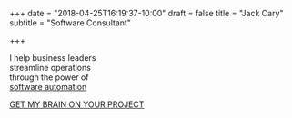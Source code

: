 +++
date = "2018-04-25T16:19:37-10:00"
draft = false
title = "Jack Cary"
subtitle = "Software Consultant"

+++

<p class="text-center mt-5 mb-5">
  <a href="mailto:jack@jackcary.com" title="Email Jack Cary"><i class="far fa-envelope fa-2x fa-fw mx-1"></i></a>
  <a href="https://www.linkedin.com/in/jackcary/" title="Jack Cary on LinkedIn"><i class="fab fa-linkedin fa-2x fa-fw mx-1"></i></a>
  <a href="https://github.com/jackcary/" title="Jack Cary on GitHub"><i class="fab fa-github fa-2x fa-fw mx-1"></i></a>
  <a href="https://twitter.com/jackcary/" title="Jack Cary on Twitter"><i class="fab fa-twitter fa-2x fa-fw mx-1"></i></a>
</p>

<p class="display-4 text-center mt-5 mb-5">I help business leaders<br>streamline operations<br>through the power of<br> <a href="/services/">software automation</a></p>

<div class="text-center mt-5 mb-5">
  <a href="/contact/" class="btn text-center btn-lg btn-custom">GET MY BRAIN ON YOUR PROJECT</a>
</div>
